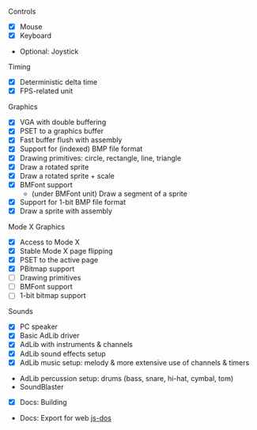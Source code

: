 Controls
- [x] Mouse
- [x] Keyboard
- Optional: Joystick

Timing
- [x] Deterministic delta time
- [x] FPS-related unit

Graphics
- [x] VGA with double buffering
- [x] PSET to a graphics buffer
- [x] Fast buffer flush with assembly
- [x] Support for (indexed) BMP file format
- [x] Drawing primitives: circle, rectangle, line, triangle
- [x] Draw a rotated sprite
- [x] Draw a rotated sprite + scale
- [x] BMFont support
  - (under BMFont unit) Draw a segment of a sprite
- [x] Support for 1-bit BMP file format
- [x] Draw a sprite with assembly

Mode X Graphics
- [x] Access to Mode X
- [x] Stable Mode X page flipping
- [x] PSET to the active page
- [x] PBitmap support
- [ ] Drawing primitives
- [ ] BMFont support
- [ ] 1-bit bitmap support

Sounds
- [x] PC speaker
- [x] Basic AdLib driver
- [x] AdLib with instruments & channels
- [x] AdLib sound effects setup
- [x] AdLib music setup: melody & more extensive use of channels & timers
- AdLib percussion setup: drums (bass, snare, hi-hat, cymbal, tom)
- SoundBlaster

- [x] Docs: Building
- Docs: Export for web [js-dos](https://js-dos.com/)
